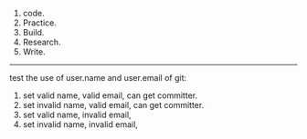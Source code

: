 1. code.
2. Practice.
3. Build.
4. Research. 
5. Write.

------------------------

test the use of user.name and user.email of git:

1. set valid name, valid email, can get committer. 
2. set invalid name, valid email, can get committer.
3. set valid name, invalid email,
4. set invalid name, invalid email,
